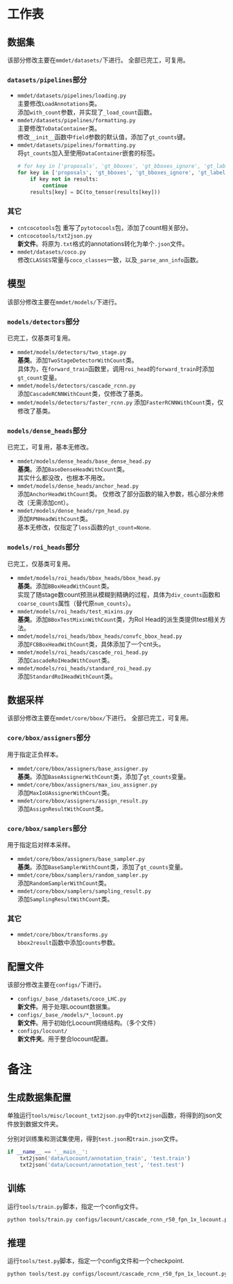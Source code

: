 # 工作表

## 数据集
该部分修改主要在`mmdet/datasets/`下进行。
全部已完工，可复用。

### `datasets/pipelines`部分
* `mmdet/datasets/pipelines/loading.py`\
  主要修改`LoadAnnotations`类。\
  添加`with_count`参数，并实现了`_load_count`函数。
* `mmdet/datasets/pipelines/formatting.py`\
  主要修改`ToDataContainer`类。\
  修改`__init__`函数中`field`参数的默认值，添加了`gt_counts`键。
* `mmdet/datasets/pipelines/formatting.py`\
  将`gt_counts`加入至使用`DataContainer`嵌套的标签。
  ```Python
  # for key in ['proposals', 'gt_bboxes', 'gt_bboxes_ignore', 'gt_labels']:
  for key in ['proposals', 'gt_bboxes', 'gt_bboxes_ignore', 'gt_labels', 'gt_counts']:
      if key not in results:
          continue
      results[key] = DC(to_tensor(results[key]))
  ```

### 其它
* `cntcocotools`包
  重写了`pytotocools`包，添加了count相关部分。
* `cntcocotools/txt2json.py`\
  **新文件**。将原为`.txt`格式的annotations转化为单个`.json`文件。
* `mmdet/datasets/coco.py`\
  修改`CLASSES`常量与`coco_classes`一致，以及`_parse_ann_info`函数。


## 模型
该部分修改主要在`mmdet/models/`下进行。

### `models/detectors`部分
已完工，仅基类可复用。
* `mmdet/models/detectors/two_stage.py`\
  **基类**。添加`TwoStageDetectorWithCount`类。\
  具体为，在`forward_train`函数里，调用`roi_head`的`forward_train`时添加`gt_count`变量。
* `mmdet/models/detectors/cascade_rcnn.py`\
  添加`CascadeRCNNWithCount`类，仅修改了基类。
* `mmdet/models/detectors/faster_rcnn.py`
  添加`FasterRCNNWithCount`类，仅修改了基类。

### `models/dense_heads`部分
已完工，可复用，基本无修改。
* `mmdet/models/dense_heads/base_dense_head.py`\
  **基类**。添加`BaseDenseHeadWithCount`类。\
  其实什么都没改，也根本不用改。
* `mmdet/models/dense_heads/anchor_head.py`\
  添加`AnchorHeadWithCount`类。
  仅修改了部分函数的输入参数，核心部分未修改（无需添加cnt）。
* `mmdet/models/dense_heads/rpn_head.py`\
  添加`RPNHeadWithCount`类。\
  基本无修改，仅指定了`loss`函数的`gt_count=None`.

### `models/roi_heads`部分
已完工，仅基类可复用。
* `mmdet/models/roi_heads/bbox_heads/bbox_head.py`\
  **基类**。添加`BBoxHeadWithCount`类。\
  实现了随stage数count预测从模糊到精确的过程，具体为`div_counts`函数和`coarse_counts`属性（替代原`num_counts`）。
* `mmdet/models/roi_heads/test_mixins.py`\
  **基类**。添加`BBoxTestMixinWithCount`类，为RoI Head的派生类提供test相关方法。
* `mmdet/models/roi_heads/bbox_heads/convfc_bbox_head.py`\
  添加`FCBBoxHeadWithCount`类，具体添加了一个cnt头。
* `mmdet/models/roi_heads/cascade_roi_head.py`\
  添加`CascadeRoIHeadWithCount`类。
* `mmdet/models/roi_heads/standard_roi_head.py`\
  添加`StandardRoIHeadWithCount`类。


## 数据采样
该部分修改主要在`mmdet/core/bbox/`下进行。
全部已完工，可复用。

### `core/bbox/assigners`部分
用于指定正负样本。
* `mmdet/core/bbox/assigners/base_assigner.py`\
  **基类**。添加`BaseAssignerWithCount`类，添加了`gt_counts`变量。
* `mmdet/core/bbox/assigners/max_iou_assigner.py`\
  添加`MaxIoUAssignerWithCount`类。
* `mmdet/core/bbox/assigners/assign_result.py`\
  添加`AssignResultWithCount`类。

### `core/bbox/samplers`部分
用于指定后对样本采样。
* `mmdet/core/bbox/assigners/base_sampler.py`\
  **基类**。添加`BaseSamplerWithCount`类，添加了`gt_counts`变量。
* `mmdet/core/bbox/samplers/random_sampler.py`\
  添加`RandomSamplerWithCount`类。
* `mmdet/core/bbox/samplers/sampling_result.py`\
  添加`SamplingResultWithCount`类。

### 其它
* `mmdet/core/bbox/transforms.py`\
  `bbox2result`函数中添加`counts`参数。


## 配置文件
该部分修改主要在`configs/`下进行。
* `configs/_base_/datasets/coco_LHC.py`\
  **新文件**。用于处理Locount数据集。
* `configs/_base_/models/*_locount.py`\
  **新文件**。用于初始化Locount网络结构。（多个文件）
* `configs/locount/`\
  **新文件夹**。用于整合locount配置。

# 备注
## 生成数据集配置
单独运行`tools/misc/locount_txt2json.py`中的`txt2json`函数，将得到的json文件放到数据文件夹。

分别对训练集和测试集使用，得到`test.json`和`train.json`文件。

```Python
if __name__ == '__main__':
    txt2json('data/Locount/annotation_train', 'test.train')
    txt2json('data/Locount/annotation_test', 'test.test')
```

## 训练
运行`tools/train.py`脚本，指定一个config文件。
```sh
python tools/train.py configs/locount/cascade_rcnn_r50_fpn_1x_locount.py
```

## 推理
运行`tools/test.py`脚本，指定一个config文件和一个checkpoint.
```sh
python tools/test.py configs/locount/cascade_rcnn_r50_fpn_1x_locount.py work_dirs/cascade_rcnn_r50_fpn_1x_locount/latest.pth
```
